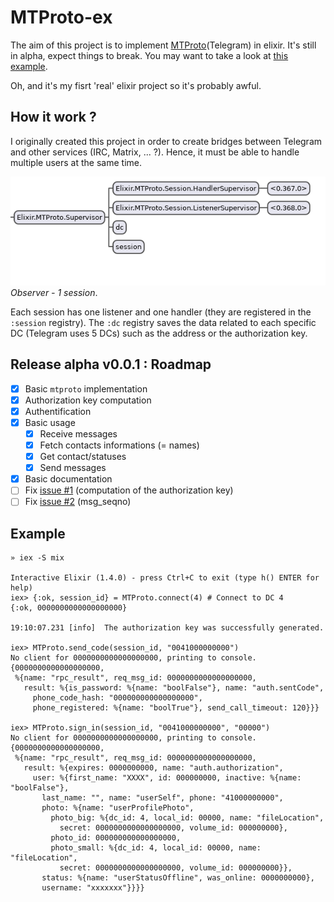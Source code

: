 # MTProto-ex

The aim of this project is to implement
[MTProto](https://core.telegram.org/mtproto)(Telegram) in elixir. It's still in
alpha, expect things to break. You may want to take a look at
[this example](https://github.com/Fnux/telegram-client-elixir-demo).

Oh, and it's my fisrt 'real' elixir project so it's probably awful.

## How it work ?

I originally created this project in order to create bridges between Telegram and
other services (IRC, Matrix, ... ?). Hence, it must be able to handle multiple
users at the same time.

![observer](observer.png "Observer - 1 session") *Observer - 1 session*.

Each session has one listener and one handler (they are registered in the
`:session` registry). The `:dc` registry saves the data related to each specific DC
(Telegram uses 5 DCs) such as the address or the authorization key.

## Release alpha v0.0.1 : Roadmap

* [x] Basic `mtproto` implementation
* [x] Authorization key computation
* [x] Authentification
* [x] Basic usage
  * [x] Receive messages
  * [x] Fetch contacts informations (= names)
  * [x] Get contact/statuses
  * [x] Send messages
* [x] Basic documentation
* [ ] Fix [issue #1](https://github.com/Fnux/telegram-mt-elixir/issues/1)
 (computation of the authorization key)
* [ ] Fix [issue #2](https://github.com/Fnux/telegram-mt-elixir/issues/2)
 (msg_seqno)

## Example

```
» iex -S mix

Interactive Elixir (1.4.0) - press Ctrl+C to exit (type h() ENTER for help)
iex> {:ok, session_id} = MTProto.connect(4) # Connect to DC 4
{:ok, 0000000000000000000}

19:10:07.231 [info]  The authorization key was successfully generated.

iex> MTProto.send_code(session_id, "0041000000000")
No client for 0000000000000000000, printing to console.
{0000000000000000000,
 %{name: "rpc_result", req_msg_id: 0000000000000000000,
   result: %{is_password: %{name: "boolFalse"}, name: "auth.sentCode",
     phone_code_hash: "000000000000000000",
     phone_registered: %{name: "boolTrue"}, send_call_timeout: 120}}}

iex> MTProto.sign_in(session_id, "0041000000000", "00000")
No client for 0000000000000000000, printing to console.
{0000000000000000000,
 %{name: "rpc_result", req_msg_id: 0000000000000000000,
   result: %{expires: 0000000000, name: "auth.authorization",
     user: %{first_name: "XXXX", id: 000000000, inactive: %{name: "boolFalse"},
       last_name: "", name: "userSelf", phone: "41000000000",
       photo: %{name: "userProfilePhoto",
         photo_big: %{dc_id: 4, local_id: 00000, name: "fileLocation",
           secret: 0000000000000000000, volume_id: 000000000},
         photo_id: 000000000000000000,
         photo_small: %{dc_id: 4, local_id: 00000, name: "fileLocation",
           secret: 0000000000000000000, volume_id: 000000000}},
       status: %{name: "userStatusOffline", was_online: 0000000000},
       username: "xxxxxxx"}}}}
```
